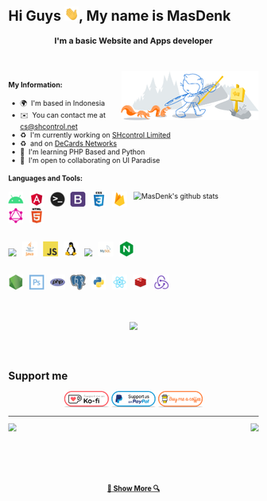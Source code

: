 <h1 align="left">Hi Guys <img src="https://github.com/masdenk/masdenk/blob/master/assets/Hi.gif" width="29px">, My name is MasDenk</h1>
<h3 align="center">I'm a basic Website and Apps developer</h3><br><br>
<img width="55%" align="right" alt="Github" src="https://raw.githubusercontent.com/masdenk/masdenk/master/assets/git-header.svg" />
<h4 align="left">My Information:</h4>

  - 🌍  I'm based in Indonesia
  - ✉️  You can contact me at [cs@shcontrol.net](mailto:cs@shcontrol.net)
  - ♻️  I'm currently working on [SHcontrol Limited](https://shcontrol.net/)
  - ♻️  and on [DeCards Networks](https://decards.net/)
  - 🧠  I'm learning PHP Based and Python
  - 🤝  I'm open to collaborating on UI Paradise

<h4 align="left">Languages and Tools:</h4>
<p>
  <a href="https://github.com/MasDenk/">
    <img width="50%" align="right" alt="MasDenk's github stats" src="https://github-readme-stats.vercel.app/api?username=masdenk&show_icons=true&theme=radical&hide_border=true&cache_seconds=120&locale=en" />
  </a>
  <code><img height="30" src="https://raw.githubusercontent.com/github/explore/ad60129d8fdfead3eb0e7ac3f25746e24b2bd0c8/topics/android/android.png"></code>&nbsp;&nbsp;
  <code><img height="30" src="https://raw.githubusercontent.com/github/explore/ad60129d8fdfead3eb0e7ac3f25746e24b2bd0c8/topics/angular/angular.png"></code>&nbsp;&nbsp;
  <code><img height="30" src="https://raw.githubusercontent.com/github/explore/ad60129d8fdfead3eb0e7ac3f25746e24b2bd0c8/topics/terminal/terminal.png"></code>&nbsp;&nbsp;
  <code><img height="30" src="https://raw.githubusercontent.com/github/explore/ad60129d8fdfead3eb0e7ac3f25746e24b2bd0c8/topics/bootstrap/bootstrap.png"></code>&nbsp;&nbsp;
  <code><img height="30" src="https://raw.githubusercontent.com/github/explore/ad60129d8fdfead3eb0e7ac3f25746e24b2bd0c8/topics/css/css.png"></code>&nbsp;&nbsp;
  <code><img height="30" src="https://raw.githubusercontent.com/github/explore/ad60129d8fdfead3eb0e7ac3f25746e24b2bd0c8/topics/firebase/firebase.png"></code>&nbsp;&nbsp;
  <code><img height="30" src="https://raw.githubusercontent.com/github/explore/ad60129d8fdfead3eb0e7ac3f25746e24b2bd0c8/topics/graphql/graphql.png"></code>&nbsp;&nbsp;
  <code><img height="30" src="https://raw.githubusercontent.com/github/explore/ad60129d8fdfead3eb0e7ac3f25746e24b2bd0c8/topics/html/html.png"></code>&nbsp;&nbsp;
  <br/><br/><br/>
  <code><img height="30" src="https://upload.wikimedia.org/wikipedia/commons/d/d1/Ionic_Logo.svg"></code>&nbsp;&nbsp;
  <code><img height="30" src="https://raw.githubusercontent.com/github/explore/ad60129d8fdfead3eb0e7ac3f25746e24b2bd0c8/topics/java/java.png"></code>&nbsp;&nbsp;
  <code><img height="30" src="https://raw.githubusercontent.com/github/explore/ad60129d8fdfead3eb0e7ac3f25746e24b2bd0c8/topics/javascript/javascript.png"></code>&nbsp;&nbsp;
  <code><img height="30" src="https://raw.githubusercontent.com/github/explore/ad60129d8fdfead3eb0e7ac3f25746e24b2bd0c8/topics/linux/linux.png"></code>&nbsp;&nbsp;
  <code><img height="30" src="https://www.vectorlogo.zone/logos/mariadb/mariadb-icon.svg"></code>&nbsp;&nbsp;
  <code><img height="30" src="https://raw.githubusercontent.com/github/explore/ad60129d8fdfead3eb0e7ac3f25746e24b2bd0c8/topics/mysql/mysql.png"></code>&nbsp;&nbsp;
  <code><img height="30" src="https://raw.githubusercontent.com/github/explore/ad60129d8fdfead3eb0e7ac3f25746e24b2bd0c8/topics/nginx/nginx.png"></code>&nbsp;&nbsp;
  <br/><br/><br/>
  <code><img height="30" src="https://raw.githubusercontent.com/github/explore/ad60129d8fdfead3eb0e7ac3f25746e24b2bd0c8/topics/nodejs/nodejs.png"></code>&nbsp;&nbsp;
  <code><img height="30" src="https://raw.githubusercontent.com/devicons/devicon/master/icons/photoshop/photoshop-line.svg"></code>&nbsp;&nbsp;
  <code><img height="30" src="https://raw.githubusercontent.com/github/explore/ad60129d8fdfead3eb0e7ac3f25746e24b2bd0c8/topics/php/php.png"></code>&nbsp;&nbsp;
  <code><img height="30" src="https://raw.githubusercontent.com/github/explore/ad60129d8fdfead3eb0e7ac3f25746e24b2bd0c8/topics/postgresql/postgresql.png"></code>&nbsp;&nbsp;
  <code><img height="30" src="https://raw.githubusercontent.com/github/explore/ad60129d8fdfead3eb0e7ac3f25746e24b2bd0c8/topics/python/python.png"></code>&nbsp;&nbsp;
  <code><img height="30" src="https://raw.githubusercontent.com/github/explore/ad60129d8fdfead3eb0e7ac3f25746e24b2bd0c8/topics/react-native/react-native.png"></code>&nbsp;&nbsp;
  <code><img height="30" src="https://raw.githubusercontent.com/github/explore/ad60129d8fdfead3eb0e7ac3f25746e24b2bd0c8/topics/redis/redis.png"></code>&nbsp;&nbsp;
  <code><img height="30" src="https://raw.githubusercontent.com/github/explore/ad60129d8fdfead3eb0e7ac3f25746e24b2bd0c8/topics/redux/redux.png"></code>
</p>
<br/><br/>
<p align="center">
  <img alig src="https://github-profile-trophy.vercel.app/?username=MasDenk&theme=onestar&margin-w=20&no-bg=true&no-frame=true" />
</p>

<br/><br/>

## Support me
<p align="center">
  <a href="https://ko-fi.com/masdenk" target="_blank"><img width="18%" alt="Support by ko-fi" src="https://raw.githubusercontent.com/masdenk/masdenk/master/assets/support-kofi.png"/></a>
  <a href="https://www.paypal.com/donate/?cmd=_donations&business=XM9RU544JWTYU&item_name=Support+Me+If+You+Want&currency_code=USD" target="_blank"><img width="18%" alt="Donate with Paypal" src="https://raw.githubusercontent.com/masdenk/masdenk/master/assets/support-paypal.png"/></a>
  <a href="https://www.buymeacoffee.com/masdenk" target="_blank"><img width="18%" alt="Buy me a coffee" src="https://raw.githubusercontent.com/masdenk/masdenk/master/assets/support-buy-coffee.png"/></a>
</p>

---

<!-- Its main projects -->
<div width="100%" align="center">
  <a align="left" href="https://github.com/MasDenk/soraya" title="Help Group Telegram Bot"><img align="left" height="115" src="https://github-readme-stats.vercel.app/api/pin/?username=MasDenk&repo=soraya&theme=react&border_color=03a206&border_radius=10&cache_seconds=1800"></a>
  <a align="right" href="https://github.com/MasDenk/Rose-Bot" title="Telegram Rose Bot Manage Group"><img align="right" height="115" src="https://github-readme-stats.vercel.app/api/pin/?username=MasDenk&repo=Rose-Bot&theme=react&border_color=03a206&border_radius=10&cache_seconds=1800"></a>
</div>
<br><br><br><br><br><br>
<h4 align="center">
  <a href="https://github.com/MasDenk?tab=repositories" title="Show Repositories">🔎 Show More 🔍</a>
</h4>
